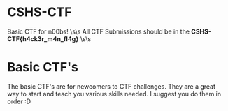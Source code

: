 # CSHS-CTF
Basic CTF for n00bs!
\s\s
All CTF Submissions should be in the **CSHS-CTF{h4ck3r_m4n_fl4g}**
\s\s
# Basic CTF's
The basic CTF's are for newcomers to CTF challenges. They are a great way to start and teach you various skills needed.
I suggest you do them in order :D
